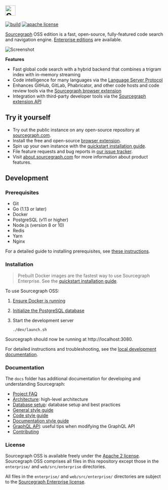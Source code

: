 # <a href="https://sourcegraph.com"><img alt="Sourcegraph" src="https://storage.googleapis.com/sourcegraph-assets/sourcegraph-logo.png" height="32px" /></a>

[![build](https://badge.buildkite.com/00bbe6fa9986c78b8e8591cffeb0b0f2e8c4bb610d7e339ff6.svg?branch=master)](https://buildkite.com/sourcegraph/sourcegraph)
[![apache license](https://img.shields.io/badge/license-Apache-blue.svg)](LICENSE)

[Sourcegraph](https://about.sourcegraph.com/) OSS edition is a fast, open-source, fully-featured code search and navigation engine. [Enterprise editions](https://about.sourcegraph.com/pricing) are available.

![Screenshot](https://user-images.githubusercontent.com/1646931/46309383-09ba9800-c571-11e8-8ee4-1a2ec32072f2.png)

**Features**

- Fast global code search with a hybrid backend that combines a trigram index with in-memory streaming
- Code intelligence for many languages via the [Language Server Protocol](https://langserver.org/)
- Enhances GitHub, GitLab, Phabricator, and other code hosts and code review tools via the [Sourcegraph browser extension](https://docs.sourcegraph.com/integration/browser_extension)
- Integration with third-party developer tools via the [Sourcegraph extension API](https://docs.sourcegraph.com/extensions)

## Try it yourself

- Try out the public instance on any open-source repository at [sourcegraph.com](https://sourcegraph.com/github.com/golang/go/-/blob/src/net/http/httptest/httptest.go#L41:6&tab=references).
- Install the free and open-source [browser extension](https://chrome.google.com/webstore/detail/sourcegraph/dgjhfomjieaadpoljlnidmbgkdffpack?hl=en).
- Spin up your own instance with the [quickstart installation guide](https://docs.sourcegraph.com/#quickstart).
- File feature requests and bug reports in [our issue tracker](https://github.com/sourcegraph/sourcegraph/issues).
- Visit [about.sourcegraph.com](https://about.sourcegraph.com) for more information about product features.

## Development

### Prerequisites

- Git
- Go (1.13 or later)
- Docker
- PostgreSQL (v11 or higher)
- Node.js (version 8 or 10)
- Redis
- Yarn
- Nginx

For a detailed guide to installing prerequisites, see [these
instructions](doc/dev/local_development.md#step-2-install-dependencies).

### Installation

> Prebuilt Docker images are the fastest way to use Sourcegraph Enterprise. See the [quickstart installation guide](https://docs.sourcegraph.com/#quickstart).

To use Sourcegraph OSS:

1.  [Ensure Docker is running](doc/dev/local_development.md#step-5-start-docker)
1.  [Initialize the PostgreSQL database](doc/dev/local_development.md#step-4-initialize-your-database)
1.  Start the development server

    ```
    ./dev/launch.sh
    ```

Sourcegraph should now be running at http://localhost:3080.

For detailed instructions and troubleshooting, see the [local development documentation](./doc/dev/local_development.md).

### Documentation

The `docs` folder has additional documentation for developing and understanding Sourcegraph:

- [Project FAQ](./doc/admin/faq.md)
- [Architecture](./doc/dev/architecture/index.md): high-level architecture
- [Database setup](./doc/dev/postgresql.md): database setup and best practices
- [General style guide](./doc/dev/style_guide.md)
- [Code style guide](./doc/dev/code_style_guide.md)
- [Documentation style guide](./doc/dev/documentation/style_guide.md)
- [GraphQL API](./doc/dev/graphql_api.md): useful tips when modifying the GraphQL API
- [Contributing](./CONTRIBUTING.md)

### License

Sourcegraph OSS is available freely under the [Apache 2 license](LICENSE.apache). Sourcegraph OSS comprises all files in this repository except those in the `enterprise/` and `web/src/enterprise` directories.

All files in the `enterprise/` and `web/src/enterprise/` directories are subject to the [Sourcegraph Enterprise license](LICENSE.enterprise).
